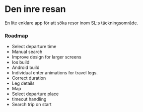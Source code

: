 # Den inre resan

En lite enklare app för att söka resor inom SL:s täckningsområde.


### Roadmap

- Select departure time
- Manual search
- Improve design for larger screens
- Ios build
- Android build
- Individual enter animations for travel legs.
- Correct duration
- Leg details
- Map
- Select departure place
- timeout handling
- Search trip on start